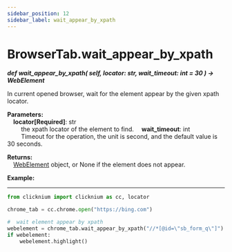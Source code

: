 ```yaml
---
sidebar_position: 12
sidebar_label: wait_appear_by_xpath
---
```

# BrowserTab.wait_appear_by_xpath
***def wait_appear_by_xpath(
        self,
        locator: str,
        wait_timeout: int = 30
    ) -> WebElement***  

In current opened browser, wait for the element appear by the given xpath locator.

**Parameters:**  
    &emsp;**locator[Required]**: str     
        &emsp;&emsp; the xpath locator of the element to find. 
    &emsp;**wait_timeout**: int  
        &emsp;&emsp; Timeout for the operation, the unit is second, and the default value is 30 seconds.   

**Returns:**  
    &emsp;[WebElement](./webelement/webelement.md) object, or None if the element does not appear.

**Example:**
***
```python
from clicknium import clicknium as cc, locator

chrome_tab = cc.chrome.open("https://bing.com")

#  wait element appear by xpath
webelement = chrome_tab.wait_appear_by_xpath("//*[@id=\"sb_form_q\"]")
if webelement:
    webelement.highlight()

```
